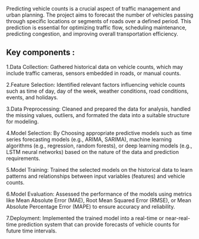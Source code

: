 Predicting vehicle counts is a crucial aspect of traffic management and urban planning. The project aims to forecast the number of vehicles passing through specific locations or segments of roads over a defined period. This prediction is essential for optimizing traffic flow, scheduling maintenance, predicting congestion, and improving overall transportation efficiency.

## Key components :

 1.Data Collection: Gathered historical data on vehicle counts, which may include traffic cameras, sensors embedded in roads, or manual counts.

 2.Feature Selection: Identified relevant factors influencing vehicle counts such as time of day, day of the week, weather conditions, road conditions, events, and holidays.

 3.Data Preprocessing: Cleaned and prepared the data for analysis, handled the missing values, outliers, and formated the data into a suitable structure for modeling.

 4.Model Selection: By Choosing appropriate predictive models such as time series forecasting models (e.g., ARIMA, SARIMA), machine learning algorithms (e.g., regression, random forests), or deep learning models (e.g., LSTM neural networks) based on the nature of the data and prediction requirements.

 5.Model Training: Trained the selected models on the historical data to learn patterns and relationships between input variables (features) and vehicle counts.

 6.Model Evaluation: Assessed the performance of the models using metrics like Mean Absolute Error (MAE), Root Mean Squared Error (RMSE), or Mean Absolute Percentage Error (MAPE) to ensure accuracy and reliability.

 7.Deployment: Implemented the trained model into a real-time or near-real-time prediction system that can provide forecasts of vehicle counts for future time intervals.